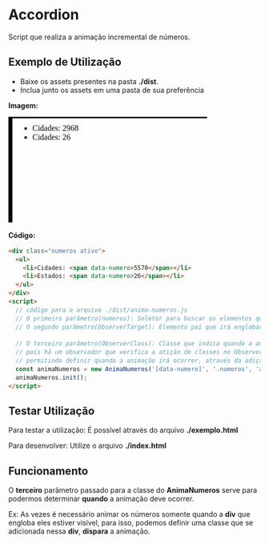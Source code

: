 # Accordion

Script que realiza a animação incremental de números.

## Exemplo de Utilização

- Baixe os assets presentes na pasta **./dist**.
- Inclua junto os assets em uma pasta de sua preferência

**Imagem:**

![AnimaNumeros](./midias/anima-numeros.gif)

**Código:**

```html
<div class="numeros ativo">
  <ul>
    <li>Cidades: <span data-numero>5570</span></li>
    <li>Estados: <span data-numero>26</span></li>
  </ul>
</div>
<script>
  // código para o arquivo ./dist/anima-numeros.js
  // O primeiro parâmetro(numeros): Seletor para buscar os elementos que contém os numeros
  // O segundo parâmetro(ObserverTarget): Elemento pai que irá englobar os numeros

  // O terceiro parâmetro(ObserverClass): Classe que indica quando a animação deve ocorrer,
  // pois há um observador que verifica a atição de classes no ObserverTarget,
  // permitindo definir quando a animação irá ocorrer, através da adição desta classe no ObserverTarget
  const animaNumeros = new AnimaNumeros('[data-numero]', '.numeros', 'ativo');
  animaNumeros.init();
</script>
```

## Testar Utilização

Para testar a utilização: É possível através do arquivo **./exemplo.html**

Para desenvolver: Utilize o arquivo **./index.html**

## Funcionamento

O **terceiro** parâmetro passado para a classe do **AnimaNumeros** serve para podermos determinar
**quando** a animação deve ocorrer.

Ex: As vezes é necessário animar os números somente quando a **div** que engloba eles estiver visível,
para isso, podemos definir uma classe que se adicionada nessa **div**, **dispara** a animação.
